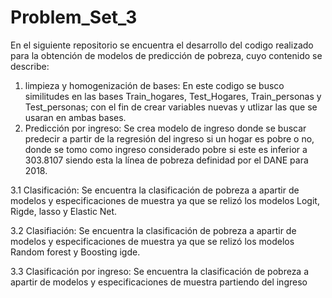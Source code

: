 # Problem_Set_3
En el siguiente repositorio se encuentra el desarrollo del codigo realizado para la obtención de modelos de predicción de pobreza, cuyo contenido se describe:
1. limpieza y homogenización de bases: En este codigo se busco similitudes en las bases Train_hogares, Test_Hogares, Train_personas y Test_personas; con el fin de crear variables nuevas y utlizar las que se usaran en ambas bases.
2. Predicción por ingreso: Se crea modelo de ingreso donde se buscar predecir a partir de la regresión del ingreso si un hogar es pobre o no, donde se tomo como ingreso considerado pobre si este es inferior a 303.8107 siendo esta la línea de pobreza definidad por el DANE para 2018.

3.1 Clasificación: Se encuentra la clasificación de pobreza a apartir de modelos y especificaciones de muestra ya que se relizó los modelos Logit, Rigde, lasso y Elastic Net.

3.2 Clasifiación: Se encuentra la clasificación de pobreza a apartir de modelos y especificaciones de muestra ya que se relizó los modelos Random forest y Boosting igde.

3.3 Clasificación por ingreso:  Se encuentra la clasificación de pobreza a apartir de modelos y especificaciones de muestra partiendo del ingreso
